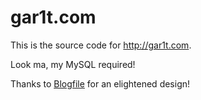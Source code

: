 # gar1t.com

This is the source code for http://gar1t.com.

Look ma, my MySQL required!

Thanks to [Blogfile](http://www.blogofile.com/) for an elightened design!
